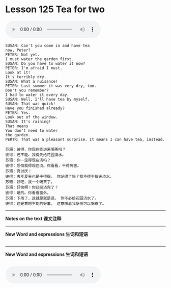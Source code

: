 # Lesson 125 Tea for two

​<audio id="audio" controls="" loop="loop">
    <source id="mp3" src="https://online1.tingclass.net/lesson/shi0529/0000/16/125.mp3"> 
</audio>

```
SUSAN: Can't you come in and have tea
now, Peter?
PETER: Not yet.
I must water the garden first.
SUSAN: Do you have to water it now?
PETER: I'm afraid I must.
Look at it!
It's terribly dry.
SUSAN: What a nuisance!
PETER: Last summer it was very dry, too.
Don't you remember?
I had to water it every day.
SUSAN: Well, I'll have tea by myself.
SUSAN: That was quick!
Have you finished already?
PETER: Yes.
Look out of the window.
SUSAN: It's raining!
That means
You don't need to water
the garden.
PERTR: That was a pleasant surprise. It means I can have tea, instead.

苏珊：彼得，你现在能进来喝茶吗？
彼得：还不能。我得先给花园浇水。
苏珊：你一定得现在浇吗？
彼得：恐怕我得现在浇。你看看，干得厉害。
苏珊：真讨厌！
彼得：去年夏天也是干得很。 你记得了吗？我不得不每天浇水。
苏珊：好吧，我一个喝茶了。
苏珊：好快啊！你已经浇完了？
彼得：是的。你看看窗外。
苏珊：下雨了，这就是就是说， 你不必给花园浇水了。
彼得：这是意想不能的好事。 这意味着我反倒可以喝茶了。
```
------------
**Notes on the text 课文注释**

-------------
**New Word and expressions 生词和短语**
```markdown

```
-------------

**New Word and expressions 生词和短语**
```markdown

```

<audio id="audio" controls="" loop="loop">
    <source id="mp3" src="https://i.xiao84.com/en-nce/1mp3-en/lesson126.mp3">
</audio>